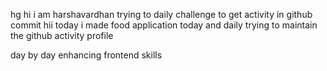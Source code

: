 hg  hi i am harshavardhan  trying to daily challenge to get activity in github commit
 hii today i made food application
today and daily trying to maintain the github activity profile     
      
   day by day enhancing frontend skills  

  
       

  


  
